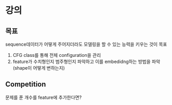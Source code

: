 # 강의
## 목표
sequence데이터가 어떻게 주어지더라도 모델링을 할 수 있는 능력을 키우는 것이 목표
1. CFG class를 통해 전체 configuration을 관리
2. feature가 수치형인지 범주형인지 파악하고 이를 embedidng하는 방법을 파악(shape이 어떻게 변하는지)

## Competition
문제를 푼 개수를 feature에 추가한다면?
